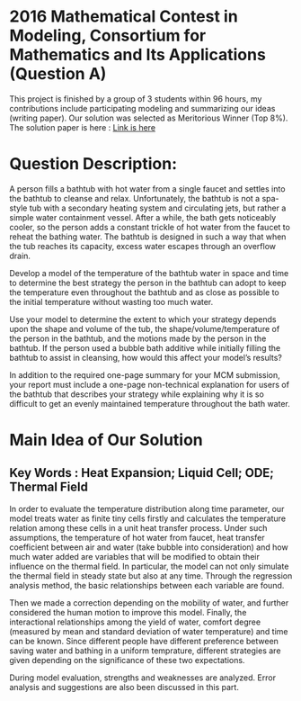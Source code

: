 # 2016 Mathematical Contest in Modeling, Consortium for Mathematics and Its Applications (Question A)
This project is finished by a group of 3 students within 96 hours, my contributions include participating modeling and summarizing our ideas (writing paper). Our solution was selected as Meritorious Winner (Top 8%). The solution paper is here : [Link is here](https://github.com/GAOYUEtianc/2016MCM/mcm_nm/49267.pdf)

# Question Description: 


A person fills a bathtub with hot water from a single faucet and settles into the bathtub to cleanse
and relax. Unfortunately, the bathtub is not a spa-style tub with a secondary heating system and
circulating jets, but rather a simple water containment vessel. After a while, the bath gets
noticeably cooler, so the person adds a constant trickle of hot water from the faucet to reheat the
bathing water. The bathtub is designed in such a way that when the tub reaches its capacity,
excess water escapes through an overflow drain.

Develop a model of the temperature of the bathtub water in space and time to determine the best
strategy the person in the bathtub can adopt to keep the temperature even throughout the bathtub
and as close as possible to the initial temperature without wasting too much water.

Use your model to determine the extent to which your strategy depends upon the shape and
volume of the tub, the shape/volume/temperature of the person in the bathtub, and the motions
made by the person in the bathtub. If the person used a bubble bath additive while initially filling
the bathtub to assist in cleansing, how would this affect your model’s results?

In addition to the required one-page summary for your MCM submission, your report must
include a one-page non-technical explanation for users of the bathtub that describes your strategy
while explaining why it is so difficult to get an evenly maintained temperature throughout the
bath water.

# Main Idea of Our Solution
## Key Words : Heat Expansion; Liquid Cell; ODE; Thermal Field
In order to evaluate the temperature distribution along time parameter, our model treats
water as finite tiny cells firstly and calculates the temperature relation among these cells
in a unit heat transfer process. Under such assumptions, the temperature of hot water
from faucet, heat transfer coefficient between air and water (take bubble into consideration)
and how much water added are variables that will be modified to obtain their
influence on the thermal field. In particular, the model can not only simulate the thermal
field in steady state but also at any time. Through the regression analysis method, the
basic relationships between each variable are found.

Then we made a correction depending on the mobility of water, and further considered
the human motion to improve this model. Finally, the interactional relationships
among the yield of water, comfort degree (measured by mean and standard deviation of
water temperature) and time can be known. Since different people have different preference
between saving water and bathing in a uniform temprature, different strategies are
given depending on the significance of these two expectations.

During model evaluation, strengths and weaknesses are analyzed. Error analysis and
suggestions are also been discussed in this part.
